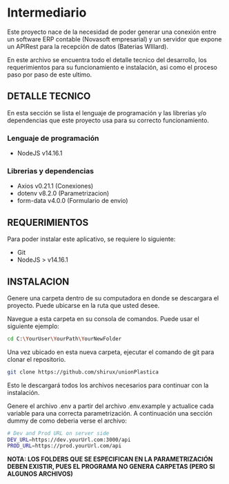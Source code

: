 # Intermediario
Este proyecto nace de la necesidad de poder generar una conexión entre un software ERP contable (Novasoft empresarial) y un servidor que expone un APIRest para la recepción de datos (Baterias WIllard).

En este archivo se encuentra todo el detalle tecnico del desarrollo, los requerimientos para su funcionamiento e instalación, asi como el proceso paso por paso de este ultimo.

## DETALLE TECNICO
En esta sección se lista el lenguaje de programación y las librerias y/o dependencias que este proyecto usa para su correcto funcionamiento.

### Lenguaje de programación
- NodeJS v14.16.1

### Librerias y dependencias
- Axios v0.21.1 (Conexiones)
- dotenv v8.2.0 (Parametrizacion)
- form-data v4.0.0 (Formulario de envio)

## REQUERIMIENTOS
Para poder instalar este aplicativo, se requiere lo siguiente:
- Git
- NodeJS > v14.16.1

## INSTALACION
Genere una carpeta dentro de su computadora en donde se descargara el proyecto. Puede ubicarse en la ruta que usted desee.

Navegue a esta carpeta en su consola de comandos. Puede usar el siguiente ejemplo:
```bash 
cd C:\YourUser\YourPath\YourNewFolder
```

Una vez ubicado en esta nueva carpeta, ejecutar el comando de git para clonar el repositorio. 
```bash 
git clone https://github.com/shirux/unionPlastica
```
Esto le descargará todos los archivos necesarios para continuar con la instalación.

Genere el archivo .env a partir del archivo .env.example y actualice cada variable para una correcta parametrización. A continuación una sección dummy de como deberia verse el archivo:
```bash
# Dev and Prod URL on server side
DEV_URL=https://dev.yourUrl.com:3000/api
PROD_URL=https://prod.yourUrl.com/api
```

**NOTA: LOS FOLDERS QUE SE ESPECIFICAN EN LA PARAMETRIZACIÓN DEBEN EXISTIR, PUES EL PROGRAMA NO GENERA CARPETAS (PERO SI ALGUNOS ARCHIVOS)**

## 